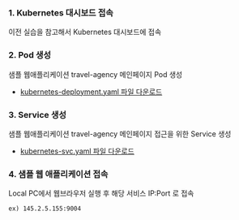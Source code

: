### 1. Kubernetes 대시보드 접속

이전 실습을 참고해서 Kubernetes 대시보드에 접속



### 2. Pod 생성

샘플 웹애플리케이션 travel-agency 메인페이지 Pod 생성

- [kubernetes-deployment.yaml 파일 다운로드](resources/kubernetes-deployment.yaml)



### 3. Service 생성

샘플 웹애플리케이션 travel-agency 메인페이지 접근을 위한 Service 생성

- [kubernetes-svc.yaml 파일 다운로드](resources/kubernetes-svc.yaml)



### 4. 샘플 웹 애플리케이션 접속

Local PC에서 웹브라우저 실행 후 해당 서비스 IP:Port 로 접속

````
ex) 145.2.5.155:9004
````

